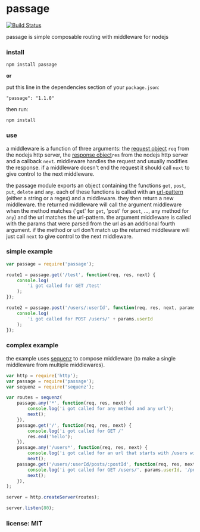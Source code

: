 # passage

[![Build Status](https://travis-ci.org/snd/passage.png)](https://travis-ci.org/snd/passage)

passage is simple composable routing with middleware for nodejs

### install

```
npm install passage
```

**or**

put this line in the dependencies section of your `package.json`:

```
"passage": "1.1.0"
```

then run:

```
npm install
```

### use

a middleware is a function of three arguments:
the [request object](http://nodejs.org/api/http.html#http_http_incomingmessage) `req` from the nodejs http server,
the [response object](http://nodejs.org/api/http.html#http_class_http_serverresponse)`res` from the nodejs http server
and a callback `next`.
middleware handles the request and usually modifies the response.
if a middleware doesn't end the request it should call `next` to give control
to the next middleware.

the passage module exports an object containing the functions `get`, `post`, `put`, `delete` and `any`.
each of these functions is called with an [url-pattern](https://github.com/snd/url-pattern) (either a string or a regex)
and a middleware.
they then return a new middleware.
the returned middleware will call the argument middleware when the method matches
('get' for `get`, 'post' for `post`, ..., any method for `any`) and the url matches the url-pattern.
the argument middleware is called with the params that were parsed from the url
as an additional fourth argument.
if the method or url don't match up the returned middleware will just call `next`
to give control to the next middleware.

### simple example

```javascript
var passage = require('passage');

route1 = passage.get('/test', function(req, res, next) {
    console.log(
        'i got called for GET /test'
    );
});

route2 = passage.post('/users/:userId', function(req, res, next, params) {
    console.log(
        'i got called for POST /users/' + params.userId
    );
});
```

### complex example

the example uses [sequenz](https://github.com/snd/sequenz) to compose middleware (to make a single middleware from multiple middlewares).

```javascript
var http = require('http');
var passage = require('passage');
var sequenz = require('sequenz');

var routes = sequenz(
    passage.any('*', function(req, res, next) {
        console.log('i got called for any method and any url');
        next();
    }),
    passage.get('/', function(req, res, next) {
        console.log('i got called for GET /'
        res.end('hello');
    }),
    passage.any('/users*', function(req, res, next) {
        console.log('i got called for an url that starts with /users with any method');
        next();
    passage.get('/users/:userId/posts/:postId', function(req, res, next, params) {
        console.log('i got called for GET /users/', params.userId, '/posts/', params.postId);
        next();
    }),
);

server = http.createServer(routes);

server.listen(80);
```

### license: MIT
